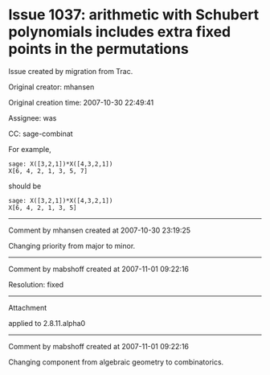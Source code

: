 # Issue 1037: arithmetic with Schubert polynomials includes extra fixed points in the permutations

Issue created by migration from Trac.

Original creator: mhansen

Original creation time: 2007-10-30 22:49:41

Assignee: was

CC:  sage-combinat

For example,


```
sage: X([3,2,1])*X([4,3,2,1])
X[6, 4, 2, 1, 3, 5, 7]
```


should be


```
sage: X([3,2,1])*X([4,3,2,1])
X[6, 4, 2, 1, 3, 5]
```



---

Comment by mhansen created at 2007-10-30 23:19:25

Changing priority from major to minor.


---

Comment by mabshoff created at 2007-11-01 09:22:16

Resolution: fixed


---

Attachment

applied to 2.8.11.alpha0


---

Comment by mabshoff created at 2007-11-01 09:22:16

Changing component from algebraic geometry to combinatorics.
